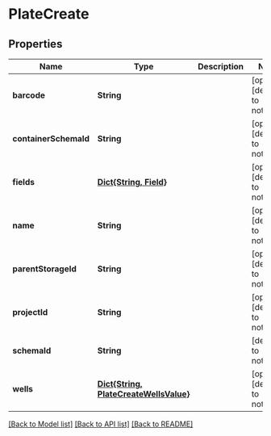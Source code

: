 # PlateCreate


## Properties
Name | Type | Description | Notes
------------ | ------------- | ------------- | -------------
**barcode** | **String** |  | [optional] [default to nothing]
**containerSchemaId** | **String** |  | [optional] [default to nothing]
**fields** | [**Dict{String, Field}**](Field.md) |  | [optional] [default to nothing]
**name** | **String** |  | [optional] [default to nothing]
**parentStorageId** | **String** |  | [optional] [default to nothing]
**projectId** | **String** |  | [optional] [default to nothing]
**schemaId** | **String** |  | [default to nothing]
**wells** | [**Dict{String, PlateCreateWellsValue}**](PlateCreateWellsValue.md) |  | [optional] [default to nothing]


[[Back to Model list]](../README.md#models) [[Back to API list]](../README.md#api-endpoints) [[Back to README]](../README.md)


